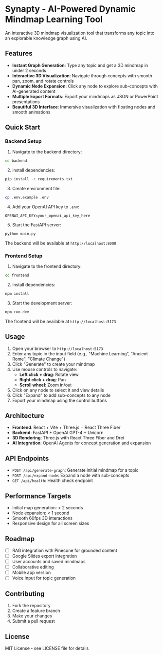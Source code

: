 # Synapty - AI-Powered Dynamic Mindmap Learning Tool

An interactive 3D mindmap visualization tool that transforms any topic into an explorable knowledge graph using AI.

## Features

- **Instant Graph Generation**: Type any topic and get a 3D mindmap in under 2 seconds
- **Interactive 3D Visualization**: Navigate through concepts with smooth pan, zoom, and rotate controls
- **Dynamic Node Expansion**: Click any node to explore sub-concepts with AI-generated content
- **Multiple Export Formats**: Export your mindmaps as JSON or PowerPoint presentations
- **Beautiful 3D Interface**: Immersive visualization with floating nodes and smooth animations

## Quick Start

### Backend Setup

1. Navigate to the backend directory:
```bash
cd backend
```

2. Install dependencies:
```bash
pip install -r requirements.txt
```

3. Create environment file:
```bash
cp .env.example .env
```

4. Add your OpenAI API key to `.env`:
```
OPENAI_API_KEY=your_openai_api_key_here
```

5. Start the FastAPI server:
```bash
python main.py
```

The backend will be available at `http://localhost:8000`

### Frontend Setup

1. Navigate to the frontend directory:
```bash
cd frontend
```

2. Install dependencies:
```bash
npm install
```

3. Start the development server:
```bash
npm run dev
```

The frontend will be available at `http://localhost:5173`

## Usage

1. Open your browser to `http://localhost:5173`
2. Enter any topic in the input field (e.g., "Machine Learning", "Ancient Rome", "Climate Change")
3. Click "Generate" to create your mindmap
4. Use mouse controls to navigate:
   - **Left click + drag**: Rotate view
   - **Right click + drag**: Pan
   - **Scroll wheel**: Zoom in/out
5. Click on any node to select it and view details
6. Click "Expand" to add sub-concepts to any node
7. Export your mindmap using the control buttons

## Architecture

- **Frontend**: React + Vite + Three.js + React Three Fiber
- **Backend**: FastAPI + OpenAI GPT-4 + Uvicorn
- **3D Rendering**: Three.js with React Three Fiber and Drei
- **AI Integration**: OpenAI Agents for concept generation and expansion

## API Endpoints

- `POST /api/generate-graph`: Generate initial mindmap for a topic
- `POST /api/expand-node`: Expand a node with sub-concepts
- `GET /api/health`: Health check endpoint

## Performance Targets

- Initial map generation: < 2 seconds
- Node expansion: < 1 second
- Smooth 60fps 3D interactions
- Responsive design for all screen sizes

## Roadmap

- [ ] RAG integration with Pinecone for grounded content
- [ ] Google Slides export integration
- [ ] User accounts and saved mindmaps
- [ ] Collaborative editing
- [ ] Mobile app version
- [ ] Voice input for topic generation

## Contributing

1. Fork the repository
2. Create a feature branch
3. Make your changes
4. Submit a pull request

## License

MIT License - see LICENSE file for details